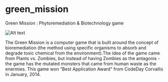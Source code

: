# green_mission
Green Mission : Phytoremediation &amp; Biotechnology game

![Alt text](http://web.patthai.org/images/Biotech/project_5.jpg "Optional title")

The Green Mission is a computer game that is built around the concept of bioremediation (the method using specific organisms to absorb and degrade toxic chemical from the environment).The idea of the game came from Plants vs. Zombies, but instead of having Zombies as the antagonis - the game has the mutated monsters that came from human waste as the enermies. This game won “Best Application Award” from CodeDay Corvallis in January, 2014.
